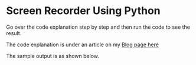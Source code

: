 # Screen Recorder Using Python

Go over the code explanation step by step and then run the code to see the result.

The code explanation is under an article on my [Blog page here](https://sweetcode.io/author/hnyakundi/)

The sample output is as shown below.
